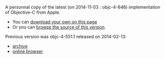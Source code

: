 A personnal copy of the latest (on 2014-11-03 : objc-4-646) implementation of Objective-C from Apple.

  - You can [download your own on this page](https://opensource.apple.com/tarballs/objc4/objc4-646.tar.gz)
  - Or you can [browse the source of this version](https://opensource.apple.com/source/objc4/objc4-646/).


Previous version was objc-4-551.1 released on 2014-02-13: 

  - [archive](http://www.opensource.apple.com/tarballs/objc4/objc4-551.1.tar.gz)
  - [online browser](http://www.opensource.apple.com/source/objc4/objc4-551.1/)
  